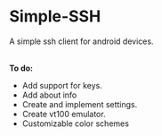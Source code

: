 Simple-SSH
==========
A simple ssh client for android devices.

<br />
<b>To do:</b>
<ul>
<li>Add support for keys.</li>
<li>Add about info</li>
<li>Create and implement settings.</li>
<li>Create vt100 emulator. </li>
<li>Customizable color schemes</li>
</ul>




